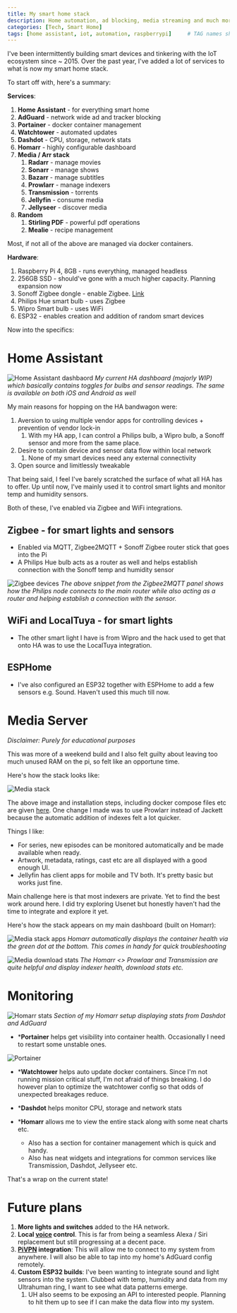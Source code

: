```yaml
---
title: My smart home stack
description: Home automation, ad blocking, media streaming and much more.
categories: [Tech, Smart Home]
tags: [home assistant, iot, automation, raspberrypi]     # TAG names should always be lowercase
---
```



I've been intermittently building smart devices and tinkering with the IoT ecosystem since ~ 2015. Over the past year, I've added a lot of services to what is now my smart home stack.

To start off with, here's a summary:

**Services**:
1. **Home Assistant** - for everything smart home
2. **AdGuard** - network wide ad and tracker blocking
3. **Portainer** - docker container management
4. **Watchtower** - automated updates
5. **Dashdot** - CPU, storage, network stats
6. **Homarr** - highly configurable dashboard
7. **Media / Arr stack**
	1. **Radarr** - manage movies
	2. **Sonarr** - manage shows
	3. **Bazarr** - manage subtitles
	4. **Prowlarr** - manage indexers
	5. **Transmission** - torrents
	6. **Jellyfin** - consume media
	7. **Jellyseer** - discover media
8. **Random**
	1. **Stirling PDF** - powerful pdf operations
	2. **Mealie** - recipe management 

Most, if not all of the above are managed via docker containers.

**Hardware**:
1. Raspberry Pi 4, 8GB - runs everything, managed headless
2. 256GB SSD - should've gone with a much higher capacity. Planning expansion now
3. Sonoff Zigbee dongle - enable Zigbee. [Link](https://robu.in/product/sonoff-zigbee-3-0-usb-dongle-plus-zbdongle-e/)
4. Philips Hue smart bulb - uses Zigbee
5. Wipro Smart bulb - uses WiFi
6. ESP32 - enables creation and addition of random smart devices

Now into the specifics:
# Home Assistant

![Home Assistant dashbaord](/assets/img/posts/HA.png)
*My current HA dashboard (majorly WIP) which basically contains toggles for bulbs and sensor readings. The same is available on both iOS and Android as well*

My main reasons for hopping on the HA bandwagon were:

1. Aversion to using multiple vendor apps for controlling devices + prevention of vendor lock-in
	1. With my HA app, I can control a Philips bulb, a Wipro bulb, a Sonoff sensor and more from the same place.
2. Desire to contain device and sensor data flow within local network
	1. None of my smart devices need any external connectivity
3. Open source and limitlessly tweakable

That being said, I feel I've barely scratched the surface of what all HA has to offer. Up until now, I've mainly used it to control smart lights and monitor temp and humidity sensors.

Both of these, I've enabled via Zigbee and WiFi integrations. 

## Zigbee - for smart lights and sensors

* Enabled via MQTT, Zigbee2MQTT + Sonoff Zigbee router stick that goes into the Pi
* A Philips Hue bulb acts as a router as well and helps establish connection with the Sonoff temp and humidity sensor

![Zigbee devices](/assets/img/posts/Zigbee.png)
*The above snippet from the Zigbee2MQTT panel shows how the Philips node connects to the main router while also acting as a router and helping establish a connection with the sensor.*

## WiFi and LocalTuya - for smart lights

* The other smart light I have is from Wipro and the hack used to get that onto HA was to use the LocalTuya integration.

## ESPHome

* I've also configured an ESP32 together with ESPHome to add a few sensors e.g. Sound. Haven't used this much till now.

# Media Server

*Disclaimer: Purely for educational purposes*

This was more of a weekend build and I also felt guilty about leaving too much unused RAM on the pi, so felt like an opportune time.

Here's how the stack looks like:

![Media stack](/assets/img/posts/MediaStack.png)

The above image and installation steps, including docker compose files etc are given [here](https://zerodya.net/self-host-jellyfin-media-streaming-stack/). One change I made was to use Prowlarr instead of Jackett because the automatic addition of indexes felt a lot quicker.

Things I like:
* For series, new episodes can be monitored automatically and be made available when ready.
* Artwork, metadata, ratings, cast etc are all displayed with a good enough UI.
* Jellyfin has client apps for mobile and TV both. It's pretty basic but works just fine.

Main challenge here is that most indexers are private. Yet to find the best work around here. I did try exploring Usenet but honestly haven't had the time to integrate and explore it yet.

Here's how the stack appears on my main dashboard (built on Homarr):

![Media stack apps](/assets/img/posts/Media.png)
*Homarr automatically displays the container health via the green dot at the bottom. This comes in handy for quick troubleshooting*


![Media download stats](/assets/img/posts/Downloads.png)
*The Homarr <> Prowlaar and Transmission are quite helpful and display indexer health, download stats etc.*

# Monitoring

![Homarr stats](/assets/img/posts/Stats.png)
*Section of my Homarr setup displaying stats from Dashdot and AdGuard*


* ***Portainer** helps get visibility into container health. Occasionally I need to restart some unstable ones.

![Portainer](/assets/img/posts/Portainer.png)

* ***Watchtower** helps auto update docker containers. Since I'm not running mission critical stuff, I'm not afraid of things breaking. I do however plan to optimize the watchtower config so that odds of unexpected breakages reduce. 

* ***Dashdot** helps monitor CPU,  storage and network stats

* ***Homarr** allows me to view the entire stack along with some neat charts etc. 
	* Also has a section for container management which is quick and handy.
	* Also has neat widgets and integrations for common services like Transmission, Dashdot, Jellyseer etc.

That's a wrap on the current state! 

# Future plans

1. **More lights and switches** added to the HA network.
2. **Local [voice](https://www.home-assistant.io/voice_control/) control**. This is far from being a seamless Alexa / Siri replacement but still progressing at a decent pace.
3. **[PiVPN](https://www.pivpn.io/) integration**: This will allow me to connect to my system from anywhere. I will also be able to tap into my home's AdGuard config remotely.
4. **Custom ESP32 builds**: I've been wanting to integrate sound and light sensors into the system. Clubbed with temp, humidity and data from my Ultrahuman ring, I want to see what data patterns emerge.
	1. UH also seems to be exposing an API to interested people. Planning to hit them up to see if I can make the data flow into my system.
